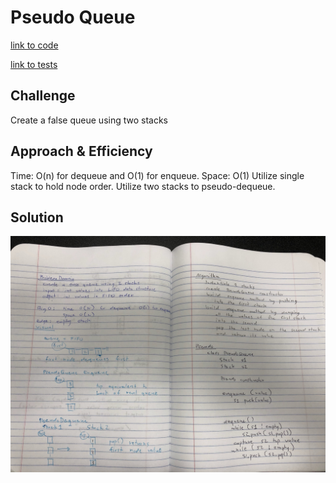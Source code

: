 # Pseudo Queue

[link to code](https://github.com/RomellPineda/data-structures-and-algorithms/code401challenges/src/main/java/code401challenges/stacksandqueues/PseudoQueue.java)

[link to tests](https://github.com/RomellPineda/data-structures-and-algorithms/code401challenges/src/test/java/code401challenges/stacksandqueues/PseudoQueueTest.java)

## Challenge
Create a false queue using two stacks

## Approach & Efficiency
Time: O(n) for dequeue and O(1) for enqueue.
Space: O(1)
Utilize single stack to hold node order.
Utilize two stacks to pseudo-dequeue.

## Solution
![whiteboard solution](https://github.com/RomellPineda/data-structures-and-algorithms/blob/master/assets/code11.jpg)